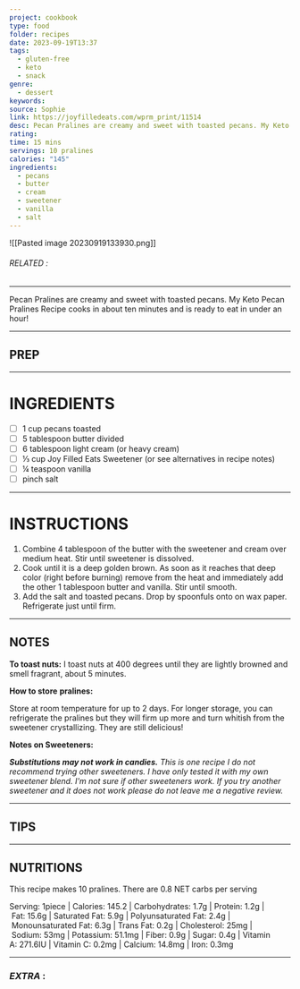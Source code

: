```yaml
---
project: cookbook
type: food
folder: recipes
date: 2023-09-19T13:37
tags:
  - gluten-free
  - keto
  - snack
genre:
  - dessert
keywords: 
source: Sophie
link: https://joyfilledeats.com/wprm_print/11514
desc: Pecan Pralines are creamy and sweet with toasted pecans. My Keto Pecan Pralines Recipe cooks in about ten minutes and is ready to eat in under an hour!
rating: 
time: 15 mins
servings: 10 pralines
calories: "145"
ingredients:
  - pecans
  - butter
  - cream
  - sweetener
  - vanilla
  - salt
---
```


![[Pasted image 20230919133930.png]]
###### *RELATED* : 
---
Pecan Pralines are creamy and sweet with toasted pecans. My Keto Pecan Pralines Recipe cooks in about ten minutes and is ready to eat in under an hour!

---
## PREP



---
# INGREDIENTS

- [ ] 1 cup pecans toasted
- [ ] 5 tablespoon butter divided
- [ ] 6 tablespoon light cream (or heavy cream)
- [ ] ⅓ cup Joy Filled Eats Sweetener (or see alternatives in recipe notes)
- [ ] ¼ teaspoon vanilla
- [ ] pinch salt

---
# INSTRUCTIONS

1. Combine 4 tablespoon of the butter with the sweetener and cream over medium heat. Stir until sweetener is dissolved.
2. Cook until it is a deep golden brown. As soon as it reaches that deep color (right before burning) remove from the heat and immediately add the other 1 tablespoon butter and vanilla. Stir until smooth.
3. Add the salt and toasted pecans. Drop by spoonfuls onto on wax paper. Refrigerate just until firm.

---
## NOTES

**To toast nuts:** I toast nuts at 400 degrees until they are lightly browned and smell fragrant, about 5 minutes.

**How to store** **pralines:**

Store at room temperature for up to 2 days. For longer storage, you can refrigerate the pralines but they will firm up more and turn whitish from the sweetener crystallizing. They are still delicious!

**Notes on Sweeteners:** 

_**Substitutions may not work in candies.** This is one recipe I do not recommend trying other sweeteners. I have only tested it with my own sweetener blend. I'm not sure if other sweeteners work. If you try another sweetener and it does not work please do not leave me a negative review._

---
## TIPS



---
## NUTRITIONS

This recipe makes 10 pralines. There are 0.8 NET carbs per serving

Serving: 1piece | Calories: 145.2 | Carbohydrates: 1.7g | Protein: 1.2g | Fat: 15.6g | Saturated Fat: 5.9g | Polyunsaturated Fat: 2.4g | Monounsaturated Fat: 6.3g | Trans Fat: 0.2g | Cholesterol: 25mg | Sodium: 53mg | Potassium: 51.1mg | Fiber: 0.9g | Sugar: 0.4g | Vitamin A: 271.6IU | Vitamin C: 0.2mg | Calcium: 14.8mg | Iron: 0.3mg


---
### *EXTRA* :



